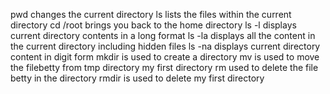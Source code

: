 pwd changes the current directory
ls lists the files within the current directory
cd /root brings you back to the home directory
ls -l displays current directory contents in a long format
ls -la displays all the content in the current directory including hidden files
ls -na displays current directory content in digit form
mkdir is used to create a directory
mv is used to move the filebetty from tmp directory my first directory
rm used to delete the  file betty in the directory
rmdir is used to delete my first directory

